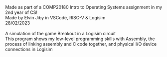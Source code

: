 Made as part of a COMP20180 Intro to Operating Systems assignment in my 2nd year of CS!<br/>
Made by Elvin Jiby in VSCode, RISC-V & Logisim<br/>
28/02/2023<br/>
<br/>
A simulation of the game Breakout in a Logisim circuit<br/>
This program shows my low-level programming skills with Assembly, the process of linking assembly and C code together, and physical I/O device connections in Logisim<br/>
